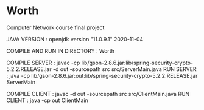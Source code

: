 # Worth
Computer Network course final project

JAVA VERSION : openjdk version "11.0.9.1" 2020-11-04

COMPILE AND RUN IN DIRECTORY : Worth

COMPILE SERVER : javac -cp lib/gson-2.8.6.jar:lib/spring-security-crypto-5.2.2.RELEASE.jar -d out -sourcepath src src/ServerMain.java
RUN SERVER     : java -cp lib/gson-2.8.6.jar:out:lib/spring-security-crypto-5.2.2.RELEASE.jar ServerMain

COMPILE CLIENT : javac -d out -sourcepath src src/ClientMain.java
RUN CLIENT     : java -cp out ClientMain

